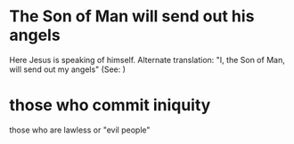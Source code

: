 
# The Son of Man will send out his angels
Here Jesus is speaking of himself. Alternate translation: "I, the Son of Man, will send out my angels" (See: )

# those who commit iniquity
those who are lawless or "evil people"